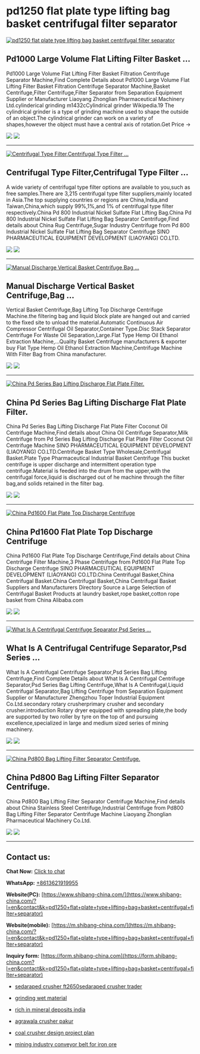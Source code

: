 # pd1250 flat plate type lifting bag basket centrifugal filter separator

<a href="https://swt.shibang-china.com/?l=en&img&k=pd1250+flat+plate+type+lifting+bag+basket+centrifugal+filter+separator" target="_blank">![pd1250 flat plate type lifting bag basket centrifugal filter separator](http://static.shibang-china.com/all-800x300/657.jpg)</a>

## Pd1000 Large Volume Flat Lifting Filter Basket …
Pd1000 Large Volume Flat Lifting Filter Basket Filtration Centrifuge Separator Machine,Find Complete Details about Pd1000 Large Volume Flat Lifting Filter Basket Filtration Centrifuge Separator Machine,Basket Centrifuge,Filter Centrifuge,Filter Separator from Separation Equipment Supplier or Manufacturer Liaoyang Zhonglian Pharmaceutical Machinery Ltd.cylinderical grinding m1432cCylindrical grinder Wikipedia.19 The cylindrical grinder is a type of grinding machine used to shape the outside of an object.The cylindrical grinder can work on a variety of shapes,however the object must have a central axis of rotation.Get Price →


<a href="https://whatsapp.shibangsoft.com/WhatsApp.php" target="_blank" title="WhatsApp">![](http://static.shibang-china.com/icon/whatsapp.png)</a> <a href="https://swt.shibang-china.com/?l=en&icon&k=pd1250+flat+plate+type+lifting+bag+basket+centrifugal+filter+separator" target="_blank">![](http://static.shibang-china.com/icon/chat-en.png)</a>

---

<a href="https://swt.shibang-china.com/?l=en&img&k=pd1250+flat+plate+type+lifting+bag+basket+centrifugal+filter+separator" target="_blank">![Centrifugal Type Filter,Centrifugal Type Filter …](http://static.shibang-china.com/all-800x300/560.jpg)</a>

## Centrifugal Type Filter,Centrifugal Type Filter …
A wide variety of centrifugal type filter options are available to you,such as free samples.There are 3,215 centrifugal type filter suppliers,mainly located in Asia.The top supplying countries or regions are China,India,and Taiwan,China,which supply 99%,1%,and 1% of centrifugal type filter respectively.China Pd 800 Industrial Nickel Sulfate Flat Lifting Bag.China Pd 800 Industrial Nickel Sulfate Flat Lifting Bag Separator Centrifuge,Find details about China Rug Centrifuge,Sugar Industry Centrifuge from Pd 800 Industrial Nickel Sulfate Flat Lifting Bag Separator Centrifuge SINO PHARMACEUTICAL EQUIPMENT DEVELOPMENT (LIAOYANG) CO.LTD.


<a href="https://whatsapp.shibangsoft.com/WhatsApp.php" target="_blank" title="WhatsApp">![](http://static.shibang-china.com/icon/whatsapp.png)</a> <a href="https://swt.shibang-china.com/?l=en&icon&k=pd1250+flat+plate+type+lifting+bag+basket+centrifugal+filter+separator" target="_blank">![](http://static.shibang-china.com/icon/chat-en.png)</a>

---

<a href="https://swt.shibang-china.com/?l=en&img&k=pd1250+flat+plate+type+lifting+bag+basket+centrifugal+filter+separator" target="_blank">![Manual Discharge Vertical Basket Centrifuge,Bag …](http://static.shibang-china.com/all-800x300/114.jpg)</a>

## Manual Discharge Vertical Basket Centrifuge,Bag …
Vertical Basket Centrifuge,Bag Lifting Top Discharge Centrifuge Machine.the filtering bag and liquid block plate are hanged out and carried to the fixed site to unload the material.Automatic Continuous Air Compressor Centrifugal Oil Separator,Container Type.Disc Stack Separator Centrifuge For Waste Oil Separation,Large.Flat Type Hemp Oil Ethanol Extraction Machine,…Quality Basket Centrifuge manufacturers &amp; exporter buy Flat Type Hemp Oil Ethanol Extraction Machine,Centrifuge Machine With Filter Bag from China manufacturer.


<a href="https://whatsapp.shibangsoft.com/WhatsApp.php" target="_blank" title="WhatsApp">![](http://static.shibang-china.com/icon/whatsapp.png)</a> <a href="https://swt.shibang-china.com/?l=en&icon&k=pd1250+flat+plate+type+lifting+bag+basket+centrifugal+filter+separator" target="_blank">![](http://static.shibang-china.com/icon/chat-en.png)</a>

---

<a href="https://swt.shibang-china.com/?l=en&img&k=pd1250+flat+plate+type+lifting+bag+basket+centrifugal+filter+separator" target="_blank">![China Pd Series Bag Lifting Discharge Flat Plate Filter.](http://static.shibang-china.com/all-800x300/929.jpg)</a>

## China Pd Series Bag Lifting Discharge Flat Plate Filter.
China Pd Series Bag Lifting Discharge Flat Plate Filter Coconut Oil Centrifuge Machine,Find details about China Oil Centrifuge Separator,Milk Centrifuge from Pd Series Bag Lifting Discharge Flat Plate Filter Coconut Oil Centrifuge Machine SINO PHARMACEUTICAL EQUIPMENT DEVELOPMENT (LIAOYANG) CO.LTD.Centrifuge Basket Type Wholesale,Centrifugal Basket.Plate Type Pharmaceutical Industrial Basket Centrifuge This bucket centrifuge is upper discharge and intermittent operation type centrifuge.Material is feeded into the drum from the upper,with the centrifugal force,liquid is discharged out of he machine through the filter bag,and solids retained in the filter bag.


<a href="https://whatsapp.shibangsoft.com/WhatsApp.php" target="_blank" title="WhatsApp">![](http://static.shibang-china.com/icon/whatsapp.png)</a> <a href="https://swt.shibang-china.com/?l=en&icon&k=pd1250+flat+plate+type+lifting+bag+basket+centrifugal+filter+separator" target="_blank">![](http://static.shibang-china.com/icon/chat-en.png)</a>

---

<a href="https://swt.shibang-china.com/?l=en&img&k=pd1250+flat+plate+type+lifting+bag+basket+centrifugal+filter+separator" target="_blank">![China Pd1600 Flat Plate Top Discharge Centrifuge](http://static.shibang-china.com/all-800x300/1010.jpg)</a>

## China Pd1600 Flat Plate Top Discharge Centrifuge
China Pd1600 Flat Plate Top Discharge Centrifuge,Find details about China Centrifuge Filter Machine,3 Phase Centrifuge from Pd1600 Flat Plate Top Discharge Centrifuge SINO PHARMACEUTICAL EQUIPMENT DEVELOPMENT (LIAOYANG) CO.LTD.China Centrifugal Basket,China Centrifugal Basket.China Centrifugal Basket,China Centrifugal Basket Suppliers and Manufacturers Directory Source a Large Selection of Centrifugal Basket Products at laundry basket,rope basket,cotton rope basket from China Alibaba.com


<a href="https://whatsapp.shibangsoft.com/WhatsApp.php" target="_blank" title="WhatsApp">![](http://static.shibang-china.com/icon/whatsapp.png)</a> <a href="https://swt.shibang-china.com/?l=en&icon&k=pd1250+flat+plate+type+lifting+bag+basket+centrifugal+filter+separator" target="_blank">![](http://static.shibang-china.com/icon/chat-en.png)</a>

---

<a href="https://swt.shibang-china.com/?l=en&img&k=pd1250+flat+plate+type+lifting+bag+basket+centrifugal+filter+separator" target="_blank">![What Is A Centrifugal Centrifuge Separator,Psd Series …](http://static.shibang-china.com/all-800x300/1034.jpg)</a>

## What Is A Centrifugal Centrifuge Separator,Psd Series …
What Is A Centrifugal Centrifuge Separator,Psd Series Bag Lifting Centrifuge,Find Complete Details about What Is A Centrifugal Centrifuge Separator,Psd Series Bag Lifting Centrifuge,What Is A Centrifugal,Liquid Centrifugal Separator,Bag Lifting Centrifuge from Separation Equipment Supplier or Manufacturer Zhengzhou Toper Industrial Equipment Co.Ltd.secondary rotary crusherprimary crusher and secondary crusher.introduction Rotary dryer equipped with spreading plate,the body are supported by two roller by tyre on the top of and pursuing excellence,specialized in large and medium sized series of mining machinery.


<a href="https://whatsapp.shibangsoft.com/WhatsApp.php" target="_blank" title="WhatsApp">![](http://static.shibang-china.com/icon/whatsapp.png)</a> <a href="https://swt.shibang-china.com/?l=en&icon&k=pd1250+flat+plate+type+lifting+bag+basket+centrifugal+filter+separator" target="_blank">![](http://static.shibang-china.com/icon/chat-en.png)</a>

---

<a href="https://swt.shibang-china.com/?l=en&img&k=pd1250+flat+plate+type+lifting+bag+basket+centrifugal+filter+separator" target="_blank">![China Pd800 Bag Lifting Filter Separator Centrifuge.](http://static.shibang-china.com/all-800x300/1145.jpg)</a>

## China Pd800 Bag Lifting Filter Separator Centrifuge.
China Pd800 Bag Lifting Filter Separator Centrifuge Machine,Find details about China Stainless Steel Centrifuge,Industrial Centrifuge from Pd800 Bag Lifting Filter Separator Centrifuge Machine Liaoyang Zhonglian Pharmaceutical Machinery Co.Ltd.

<a href="https://whatsapp.shibangsoft.com/WhatsApp.php" target="_blank" title="WhatsApp">![](http://static.shibang-china.com/icon/whatsapp.png)</a> <a href="https://swt.shibang-china.com/?l=en&icon&k=pd1250+flat+plate+type+lifting+bag+basket+centrifugal+filter+separator" target="_blank">![](http://static.shibang-china.com/icon/chat-en.png)</a>

---
## Contact us:

**Chat Now:** [Click to chat](https://swt.shibang-china.com?l=en&contact&k=pd1250+flat+plate+type+lifting+bag+basket+centrifugal+filter+separator)

**WhatsApp:**  [+8613621919955](https://whatsapp.shibangsoft.com/WhatsApp.php)

**Website(PC):** [https://www.shibang-china.com/](https://www.shibang-china.com/?l=en&contact&k=pd1250+flat+plate+type+lifting+bag+basket+centrifugal+filter+separator)

**Website(mobile):** [https://m.shibang-china.com/](https://m.shibang-china.com/?l=en&contact&k=pd1250+flat+plate+type+lifting+bag+basket+centrifugal+filter+separator)

**Inquiry form:** [https://form.shibang-china.com](https://form.shibang-china.com?l=en&contact&k=pd1250+flat+plate+type+lifting+bag+basket+centrifugal+filter+separator)

* [sedaraped crusher ft2650sedaraped crusher trader](../165/sedaraped%20crusher%20ft2650sedaraped%20crusher%20trader.md)

* [grinding wet material](../164/grinding%20wet%20material.md)

* [rich in mineral deposits india](../163/rich%20in%20mineral%20deposits%20india.md)

* [agrawala crusher pakur](../167/agrawala%20crusher%20pakur.md)

* [coal crusher design project plan](../167/coal%20crusher%20design%20project%20plan.md)

* [mining industry conveyor belt for iron ore](../164/mining%20industry%20conveyor%20belt%20for%20iron%20ore.md)